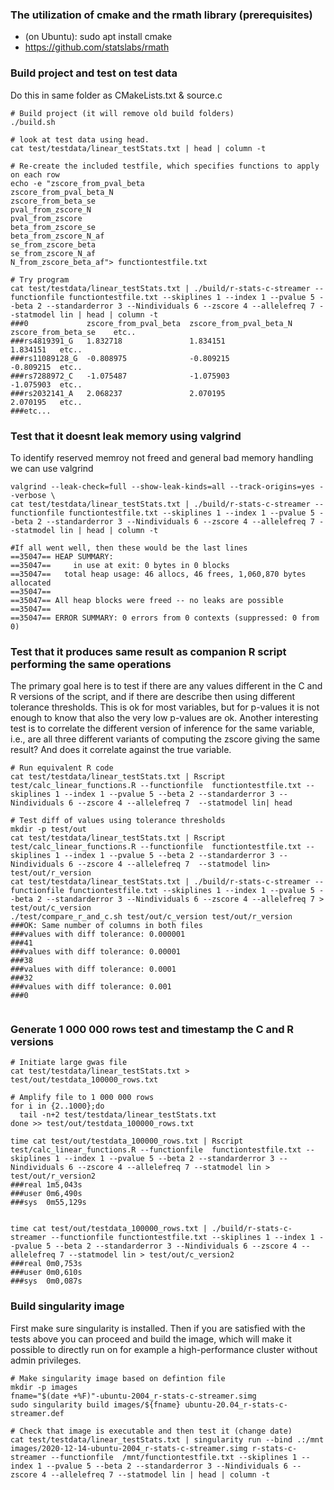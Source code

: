 ### The utilization of cmake and the rmath library (prerequisites)
- (on Ubuntu): sudo apt install cmake
- https://github.com/statslabs/rmath

### Build project and test on test data
Do this in same folder as CMakeLists.txt & source.c

```
# Build project (it will remove old build folders)
./build.sh

# look at test data using head.
cat test/testdata/linear_testStats.txt | head | column -t

# Re-create the included testfile, which specifies functions to apply on each row
echo -e "zscore_from_pval_beta
zscore_from_pval_beta_N
zscore_from_beta_se
pval_from_zscore_N
pval_from_zscore
beta_from_zscore_se
beta_from_zscore_N_af
se_from_zscore_beta
se_from_zscore_N_af
N_from_zscore_beta_af"> functiontestfile.txt

# Try program
cat test/testdata/linear_testStats.txt | ./build/r-stats-c-streamer --functionfile functiontestfile.txt --skiplines 1 --index 1 --pvalue 5 --beta 2 --standarderror 3 --Nindividuals 6 --zscore 4 --allelefreq 7 --statmodel lin | head | column -t
###0             zscore_from_pval_beta  zscore_from_pval_beta_N  zscore_from_beta_se	etc..
###rs4819391_G   1.832718               1.834151                 1.834151	etc..
###rs11089128_G  -0.808975              -0.809215                -0.809215	etc..
###rs7288972_C   -1.075487              -1.075903                -1.075903	etc..
###rs2032141_A   2.068237               2.070195                 2.070195	etc..
###etc...

```

### Test that it doesnt leak memory using valgrind

To identify reserved memroy not freed and general bad memory handling we can use valgrind

```
valgrind --leak-check=full --show-leak-kinds=all --track-origins=yes --verbose \
cat test/testdata/linear_testStats.txt | ./build/r-stats-c-streamer --functionfile functiontestfile.txt --skiplines 1 --index 1 --pvalue 5 --beta 2 --standarderror 3 --Nindividuals 6 --zscore 4 --allelefreq 7 --statmodel lin | head | column -t

#If all went well, then these would be the last lines
==35047== HEAP SUMMARY:
==35047==     in use at exit: 0 bytes in 0 blocks
==35047==   total heap usage: 46 allocs, 46 frees, 1,060,870 bytes allocated
==35047== 
==35047== All heap blocks were freed -- no leaks are possible
==35047== 
==35047== ERROR SUMMARY: 0 errors from 0 contexts (suppressed: 0 from 0)

```

### Test that it produces same result as companion R script performing the same operations
The primary goal here is to test if there are any values different in the C and R versions of the script, and if there are describe then using different tolerance thresholds. This is ok for most variables, but for p-values it is not enough to know that also the very low p-values are ok. Another interesting test is to correlate the different version of inference for the same variable, i.e., are all three different variants of computing the zscore giving the same result? And does it correlate against the true variable. 
```
# Run equivalent R code
cat test/testdata/linear_testStats.txt | Rscript test/calc_linear_functions.R --functionfile  functiontestfile.txt --skiplines 1 --index 1 --pvalue 5 --beta 2 --standarderror 3 --Nindividuals 6 --zscore 4 --allelefreq 7  --statmodel lin| head

# Test diff of values using tolerance thresholds
mkdir -p test/out
cat test/testdata/linear_testStats.txt | Rscript test/calc_linear_functions.R --functionfile  functiontestfile.txt --skiplines 1 --index 1 --pvalue 5 --beta 2 --standarderror 3 --Nindividuals 6 --zscore 4 --allelefreq 7  --statmodel lin> test/out/r_version
cat test/testdata/linear_testStats.txt | ./build/r-stats-c-streamer --functionfile functiontestfile.txt --skiplines 1 --index 1 --pvalue 5 --beta 2 --standarderror 3 --Nindividuals 6 --zscore 4 --allelefreq 7 > test/out/c_version
./test/compare_r_and_c.sh test/out/c_version test/out/r_version
###OK: Same number of columns in both files 
###values with diff tolerance: 0.000001
###41
###values with diff tolerance: 0.00001
###38
###values with diff tolerance: 0.0001
###32
###values with diff tolerance: 0.001
###0


```


### Generate 1 000 000 rows test and timestamp the C and R versions
```
# Initiate large gwas file
cat test/testdata/linear_testStats.txt >  test/out/testdata_100000_rows.txt

# Amplify file to 1 000 000 rows
for i in {2..1000};do
  tail -n+2 test/testdata/linear_testStats.txt
done >> test/out/testdata_100000_rows.txt

time cat test/out/testdata_100000_rows.txt | Rscript test/calc_linear_functions.R --functionfile  functiontestfile.txt --skiplines 1 --index 1 --pvalue 5 --beta 2 --standarderror 3 --Nindividuals 6 --zscore 4 --allelefreq 7 --statmodel lin > test/out/r_version2
###real	1m5,043s
###user	0m6,490s
###sys	0m55,129s


time cat test/out/testdata_100000_rows.txt | ./build/r-stats-c-streamer --functionfile functiontestfile.txt --skiplines 1 --index 1 --pvalue 5 --beta 2 --standarderror 3 --Nindividuals 6 --zscore 4 --allelefreq 7 --statmodel lin > test/out/c_version2
###real	0m0,753s
###user	0m0,610s
###sys	0m0,087s

```

### Build singularity image
First make sure singularity is installed. Then if you are satisfied with the tests above you can proceed and build the image, which will make it possible to directly run on for example a high-performance cluster without admin privileges. 

```
# Make singularity image based on defintion file
mkdir -p images
fname="$(date +%F)"-ubuntu-2004_r-stats-c-streamer.simg
sudo singularity build images/${fname} ubuntu-20.04_r-stats-c-streamer.def 

# Check that image is executable and then test it (change date)
cat test/testdata/linear_testStats.txt | singularity run --bind .:/mnt images/2020-12-14-ubuntu-2004_r-stats-c-streamer.simg r-stats-c-streamer --functionfile  /mnt/functiontestfile.txt --skiplines 1 --index 1 --pvalue 5 --beta 2 --standarderror 3 --Nindividuals 6 --zscore 4 --allelefreq 7 --statmodel lin | head | column -t

```

